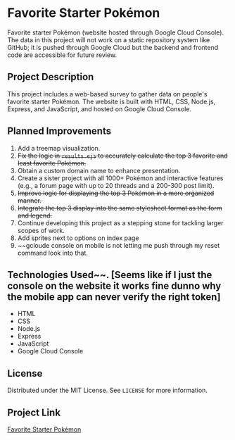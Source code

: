 # Favorite Starter Pokémon

Favorite starter Pokémon (website hosted through Google Cloud Console). The data in this project will not work on a static repository system like GitHub; it is pushed through Google Cloud but the backend and frontend code are accessible for future review.

## Project Description

This project includes a web-based survey to gather data on people's favorite starter Pokémon. The website is built with HTML, CSS, Node.js, Express, and JavaScript, and hosted on Google Cloud Console.

## Planned Improvements

1. Add a treemap visualization.
2. ~~Fix the logic in `results.ejs` to accurately calculate the top 3 favorite and least favorite Pokémon.~~
3. Obtain a custom domain name to enhance presentation.
4. Create a sister project with all 1000+ Pokémon and interactive features (e.g., a forum page with up to 20 threads and a 200-300 post limit).
5. ~~Improve logic for displaying the top 3 Pokémon in a more organized manner.~~
6. ~~Integrate the top 3 display into the same stylesheet format as the form and legend.~~
7. Continue developing this project as a stepping stone for tackling larger scopes of work.
8. Add sprites next to options on index page 
9. ~~gcloude console on mobile is not letting me push through my reset command look into that.
## Technologies Used~~. [Seems like if I just the console on the website it works fine dunno why the mobile app can never verify the right token]

- HTML
- CSS
- Node.js
- Express
- JavaScript
- Google Cloud Console

## License

Distributed under the MIT License. See `LICENSE` for more information.

## Project Link

[Favorite Starter Pokémon](https://my-project-1-443823.ue.r.appspot.com/)
